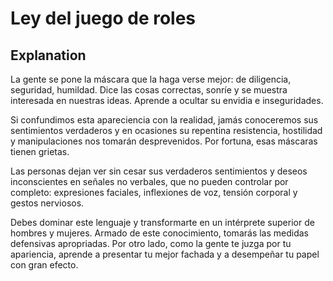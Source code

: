 # Ley del juego de roles

## Explanation

La gente se pone la máscara que la haga verse mejor: de diligencia, seguridad, humildad. Dice las cosas correctas, sonríe y se muestra interesada en nuestras ideas. Aprende a ocultar su envidia e inseguridades.

Si confundimos esta apareciencia con la realidad, jamás conoceremos sus sentimientos verdaderos y en ocasiones su repentina resistencia, hostilidad y manipulaciones nos tomarán desprevenidos. Por fortuna, esas máscaras tienen grietas.

Las personas dejan ver sin cesar sus verdaderos sentimientos y deseos inconscientes en señales no verbales, que no pueden controlar por completo: expresiones faciales, inflexiones de voz, tensión corporal y gestos nerviosos.

Debes dominar este lenguaje y transformarte en un intérprete superior de hombres y mujeres. Armado de este conocimiento, tomarás las medidas defensivas apropriadas. Por otro lado, como la gente te juzga por tu apariencia, aprende a presentar tu mejor fachada y a desempeñar tu papel con gran efecto.
